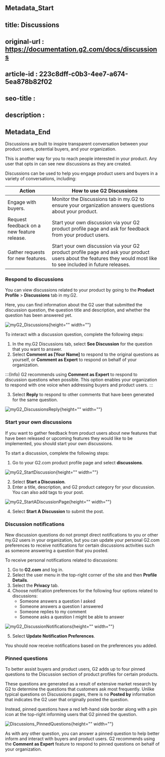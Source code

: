 ## Metadata_Start
## title: Discussions
## original-url : https://documentation.g2.com/docs/discussions
## article-id : 223c8dff-c0b3-4ee7-a674-5ea878b82f02
## seo-title : 
## description : 
## Metadata_End
Discussions are built to inspire transparent conversation between your product users, potential buyers, and your organization.

This is another way for you to reach people interested in your product. Any user that opts in can see new discussions as they are created. 

Discussions can be used to help you engage product users and buyers in a variety of conversations, including:

| Action | How to use G2 Discussions |
| --- | --- |
| Engage with buyers. | Monitor the Discussions tab in my.G2 to ensure your organization answers questions about your product. |
| Request feedback on a new feature release. | Start your own discussion via your G2 product profile page and ask for feedback from your product users. |
| Gather requests for new features. | Start your own discussion via your G2 product profile page and ask your product users about the features they would most like to see included in future releases. |

### Respond to discussions
You can view discussions related to your product by going to the **Product Profile** > **Discussions** tab in my.G2.

Here, you can find information about the G2 user that submitted the discussion question, the question title and description, and whether the question has been answered yet.

![myG2_Discussions](https://cdn.document360.io/1759d01c-b118-4f31-81f7-e4011071a6d4/Images/Documentation/myG2_Discussions.png){height="" width=""}

To interact with a discussion question, complete the following steps:

1. In the my.G2 Discussions tab, select **See Discussion** for the question that you want to answer.
2. Select **Comment as [Your Name]** to respond to the original questions as yourself, or **Comment as Expert** to respond on behalf of your organization.

:::(Info)
G2 recommends using **Comment as Expert** to respond to discussion questions when possible. This option enables your organization to respond with one voice when addressing buyers and product users.
:::

3. Select **Reply** to respond to other comments that have been generated for the same question.

![myG2_DiscussionsReply](https://cdn.document360.io/1759d01c-b118-4f31-81f7-e4011071a6d4/Images/Documentation/myG2_DiscussionsReply.png){height="" width=""}

### Start your own discussions
If you want to gather feedback from product users about new features that have been released or upcoming features they would like to be implemented, you should start your own discussions.

To start a discussion, complete the following steps:

1. Go to your G2.com product profile page and select **discussions**.

![myG2_StartDiscussion](https://cdn.document360.io/1759d01c-b118-4f31-81f7-e4011071a6d4/Images/Documentation/myG2_StartDiscussion.png){height="" width=""}

2. Select **Start a Discussion**.
3. Enter a title, description, and G2 product category for your discussion. You can also add tags to your post.

![myG2_StartADiscussionPage](https://cdn.document360.io/1759d01c-b118-4f31-81f7-e4011071a6d4/Images/Documentation/myG2_StartADiscussionPage.png){height="" width=""}

4. Select **Start A Discussion** to submit the post.

### Discussion notifications
New discussion questions do not prompt direct notifications to you or other my.G2 users in your organization, but you can update your personal G2.com preferences to receive notifications for certain discussions activities such as someone answering a question that you posted.

To receive personal notifications related to discussions:

1. Go to **G2.com** and log in.
2. Select the user menu in the top-right corner of the site and then **Profile Details**.
3. Select the **Privacy** tab.
4. Choose notification preferences for the following four options related to discussions:
    * Someone answers a question I asked
    * Someone answers a question I answered
    * Someone replies to my comment
    * Someone asks a question I might be able to answer

![myG2_DiscussionNotifications](https://cdn.document360.io/1759d01c-b118-4f31-81f7-e4011071a6d4/Images/Documentation/myG2_DiscussionNotifications.png){height="" width=""}

5. Select **Update Notification Preferences**.

You should now receive notifications based on the preferences you added.

### Pinned questions
To better assist buyers and product users, G2 adds up to four pinned questions to the Discussion section of product profiles for certain products. 

These questions are generated as a result of extensive market research by G2 to determine the questions that customers ask most frequently. Unlike typical questions on Discussions pages, there is no **Posted by** information that indicates the G2 user that originally posted the question.

Instead, pinned questions have a red left-hand side border along with a pin icon at the top-right informing users that G2 pinned the question.

![Discussions_PinnedQuestions](https://cdn.document360.io/1759d01c-b118-4f31-81f7-e4011071a6d4/Images/Documentation/Discussions_PinnedQuestions.png){height="" width=""}

As with any other question, you can answer a pinned question to help better inform and interact with buyers and product users. G2 recommends using the **Comment as Expert** feature to respond to pinned questions on behalf of your organization.
